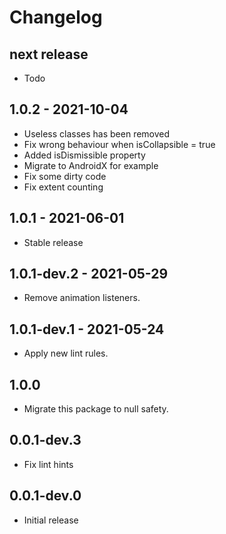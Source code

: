 # Changelog

## next release

* Todo

## 1.0.2 - 2021-10-04

* Useless classes has been removed
* Fix wrong behaviour when isCollapsible = true
* Added isDismissible property
* Migrate to AndroidX for example
* Fix some dirty code
* Fix extent counting

## 1.0.1 - 2021-06-01

* Stable release

## 1.0.1-dev.2 - 2021-05-29

* Remove animation listeners.

## 1.0.1-dev.1 - 2021-05-24

* Apply new lint rules.

## 1.0.0

* Migrate this package to null safety.

## 0.0.1-dev.3

* Fix lint hints

## 0.0.1-dev.0

* Initial release
